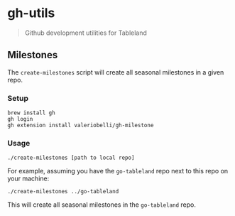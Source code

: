 # gh-utils

> Github development utilities for Tableland

## Milestones

The `create-milestones` script will create all seasonal milestones in a given repo.

### Setup

```
brew install gh
gh login
gh extension install valeriobelli/gh-milestone
```

### Usage

```
./create-milestones [path to local repo]
```

For example, assuming you have the `go-tableland` repo next to this repo on your machine:

```
./create-milestones ../go-tableland
```

This will create all seasonal milestones in the `go-tableland` repo.
